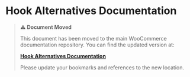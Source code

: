 # Hook Alternatives Documentation

> **⚠️ Document Moved**
> 
> This document has been moved to the main WooCommerce documentation repository. You can find the updated version at:
> 
> **[Hook Alternatives Documentation](https://github.com/woocommerce/woocommerce/tree/trunk/docs/block-development/reference/hooks/hook-alternatives.md)**
> 
> Please update your bookmarks and references to the new location.
